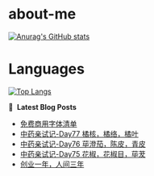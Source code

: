 # about-me
[![Anurag's GitHub stats](https://github-readme-stats.vercel.app/api?username=whitewatercn)](https://github.com/anuraghazra/github-readme-stats)

# Languages
[![Top Langs](https://github-readme-stats.vercel.app/api/top-langs/?username=whitewatercn)](https://github.com/anuraghazra/github-readme-stats)

📕 &nbsp;**Latest Blog Posts**
<!-- BLOG-POST-LIST:START -->
- [免费商用字体清单](https://forum.beginner.center/t/topic/1326/1)
- [中药亲试记-Day77 橘核，橘络，橘叶](https://forum.beginner.center/t/topic/1324/1)
- [中药亲试记-Day76 荜澄茄，陈皮，青皮](https://forum.beginner.center/t/topic/1323/1)
- [中药亲试记-Day75 花椒，花椒目，荜茇](https://forum.beginner.center/t/topic/1322/1)
- [创业一年，人间三年](https://forum.beginner.center/t/topic/1321/1)
<!-- BLOG-POST-LIST:END -->
